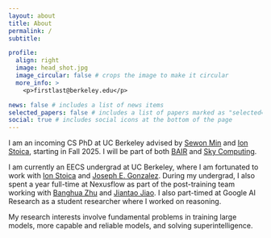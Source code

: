 ```yaml
---
layout: about
title: About
permalink: /
subtitle: 

profile:
  align: right
  image: head_shot.jpg
  image_circular: false # crops the image to make it circular
  more_info: >
    <p>firstlast@berkeley.edu</p>

news: false # includes a list of news items
selected_papers: false # includes a list of papers marked as "selected={true}"
social: true # includes social icons at the bottom of the page
---
```


I am an incoming CS PhD at UC Berkeley advised by [Sewon Min](http://sewonmin.com/) and [Ion Stoica](https://people.eecs.berkeley.edu/~istoica/), starting in Fall 2025. I will be part of both [BAIR](https://bair.berkeley.edu/) and [Sky Computing](https://sky.cs.berkeley.edu/).

I am currently an EECS undergrad at UC Berkeley, where I am fortunated to work with [Ion Stoica](https://people.eecs.berkeley.edu/~istoica/) and [Joseph E. Gonzalez](https://people.eecs.berkeley.edu/~jegonzal/). During my undergrad, I also spent a year full-time at Nexusflow as part of the post-training team working with [Banghua Zhu](https://people.eecs.berkeley.edu/~banghua/) and [Jiantao Jiao](https://people.eecs.berkeley.edu/~jiantao/). I also part-timed at Google AI Research as a student researcher where I worked on reasoning.

My research interests involve fundamental problems in training large models, more capable and reliable models, and solving superintelligence.
